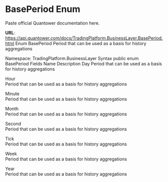 # BasePeriod Enum

Paste official Quantower documentation here.

**URL**: https://api.quantower.com/docs/TradingPlatform.BusinessLayer.BasePeriod.html
Enum BasePeriod
Period that can be used as a basis for history aggregations

Namespace: TradingPlatform.BusinessLayer
Syntax
public enum BasePeriod
Fields
Name	Description
Day	
Period that can be used as a basis for history aggregations

Hour	
Period that can be used as a basis for history aggregations

Minute	
Period that can be used as a basis for history aggregations

Month	
Period that can be used as a basis for history aggregations

Second	
Period that can be used as a basis for history aggregations

Tick	
Period that can be used as a basis for history aggregations

Week	
Period that can be used as a basis for history aggregations

Year	
Period that can be used as a basis for history aggregations